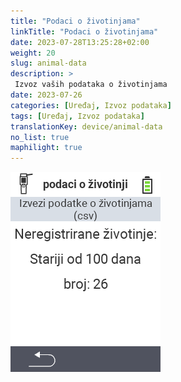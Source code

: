 ```yaml
---
title: "Podaci o životinjama"
linkTitle: "Podaci o životinjama"
date: 2023-07-28T13:25:28+02:00
weight: 20
slug: animal-data
description: >
 Izvoz vaših podataka o životinjama
date: 2023-07-26
categories: [Uređaj, Izvoz podataka]
tags: [Uređaj, Izvoz podataka]
translationKey: device/animal-data
no_list: true
maphilight: true
---
```

<img src="animal-data.png" alt="VitalControl Upravljanje podacima" title="Upravljanje podacima" usemap="#workmap" class="maphilight" />

<map name="workmap">
  <area shape="rect" coords="2,40,238,80" alt="Izvoz podataka o životinjama (csv)" title="Izvoz vaših podataka o životinjama&#10;Klik mišem: otvori dokumentaciju" href="/bs/docs/data-export/usb-drive/">

  <area shape="rect" coords="2,80,238,200" alt="Odjava životinja" title="Odredite starost od koje životinje treba odjaviti&#10;Klik mišem: otvori dokumentaciju" href="/bs/docs/device/data-management/animal-data/unregister-animal/">

  <area shape="rect" coords="2,282,120,319" alt="Nazad" title="Sve informacije i upute za izvoz podataka o životinjama možete pronaći ovdje&#10;Klik mišem: otvori dokumentaciju" href="/bs/docs/device/data-management/">
</map>
